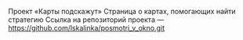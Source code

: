 Проект «Карты подскажут»
Страница о картах, помогающих найти стратегию
Ссылка на репозиторий проекта — https://github.com/lskalinka/posmotri_v_okno.git